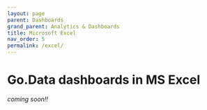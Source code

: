 ```yaml
---
layout: page
parent: Dashboards
grand_parent: Analytics & Dashboards
title: Microsoft Excel
nav_order: 5
permalink: /excel/
---
```


# Go.Data dashboards in MS Excel

_coming soon!!_

